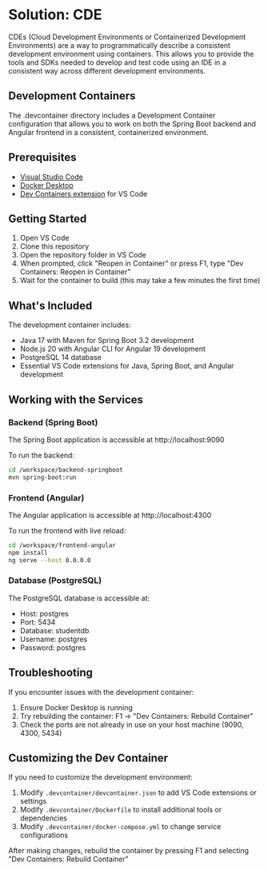# Solution: CDE

CDEs (Cloud Development Environments or Containerized Development Environments) are a way to programmatically describe a consistent development environment using containers. This allows you to provide the tools and SDKs needed to develop and test code using an IDE in a consistent way across different development environments. 

## Development Containers

The .devcontainer directory includes a Development Container configuration that allows you to work on both the Spring Boot backend and Angular frontend in a consistent, containerized environment.

## Prerequisites

- [Visual Studio Code](https://code.visualstudio.com/)
- [Docker Desktop](https://www.docker.com/products/docker-desktop)
- [Dev Containers extension](https://marketplace.visualstudio.com/items?itemName=ms-vscode-remote.remote-containers) for VS Code

## Getting Started

1. Open VS Code
2. Clone this repository
3. Open the repository folder in VS Code
4. When prompted, click "Reopen in Container" or press F1, type "Dev Containers: Reopen in Container"
5. Wait for the container to build (this may take a few minutes the first time)

## What's Included

The development container includes:
- Java 17 with Maven for Spring Boot 3.2 development
- Node.js 20 with Angular CLI for Angular 19 development
- PostgreSQL 14 database
- Essential VS Code extensions for Java, Spring Boot, and Angular development

## Working with the Services

### Backend (Spring Boot)

The Spring Boot application is accessible at http://localhost:9090

To run the backend:
```bash
cd /workspace/backend-springboot
mvn spring-boot:run
```

### Frontend (Angular)

The Angular application is accessible at http://localhost:4300

To run the frontend with live reload:
```bash
cd /workspace/frontend-angular
npm install
ng serve --host 0.0.0.0
```

### Database (PostgreSQL)

The PostgreSQL database is accessible at:
- Host: postgres
- Port: 5434
- Database: studentdb
- Username: postgres
- Password: postgres

## Troubleshooting

If you encounter issues with the development container:

1. Ensure Docker Desktop is running
2. Try rebuilding the container: F1 → "Dev Containers: Rebuild Container"
3. Check the ports are not already in use on your host machine (9090, 4300, 5434)

## Customizing the Dev Container

If you need to customize the development environment:

1. Modify `.devcontainer/devcontainer.json` to add VS Code extensions or settings
2. Modify `.devcontainer/Dockerfile` to install additional tools or dependencies
3. Modify `.devcontainer/docker-compose.yml` to change service configurations

After making changes, rebuild the container by pressing F1 and selecting "Dev Containers: Rebuild Container"
